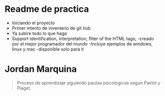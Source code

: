 # Readme de practica

- Iniciando el proyecto
- Primer intento de inventario de git hub
- Ya subire todo lo que haga
- Support identification, interpretation, fliter of the HTML tags;
-creado por el mejor programador del mundo
-Incluye ejemplos de windows, linux y mac
-disponible solo para ti 

# Jordan Marquina

> Proceso de aprendizaje siguiendo pautas psicologicas segun Pavlot y Piaget.
